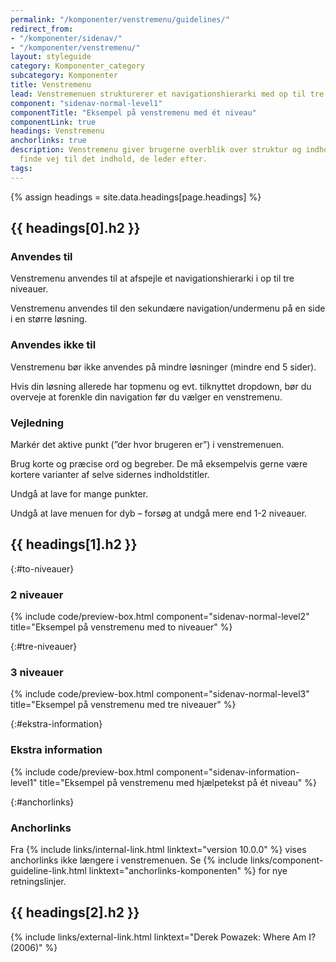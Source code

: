 ```yaml
---
permalink: "/komponenter/venstremenu/guidelines/"
redirect_from:
- "/komponenter/sidenav/"
- "/komponenter/venstremenu/"
layout: styleguide
category: Komponenter_category
subcategory: Komponenter
title: Venstremenu
lead: Venstremenuen strukturerer et navigationshierarki med op til tre niveauer i en vertikal liste.
component: "sidenav-normal-level1"
componentTitle: "Eksempel på venstremenu med ét niveau"
componentLink: true
headings: Venstremenu
anchorlinks: true
description: Venstremenu giver brugerne overblik over struktur og indhold, så de kan
  finde vej til det indhold, de leder efter.
tags: 
---
```


{% assign headings = site.data.headings[page.headings] %}

[---- Sådan bruges komponenten -------------------------------------]: # 
<h2 id="{{ headings[0].id }}">{{ headings[0].h2 }}</h2>

### Anvendes til

Venstremenu anvendes til at afspejle et navigationshierarki i op til tre niveauer.

Venstremenu anvendes til den sekundære navigation/undermenu på en side i en større løsning.

### Anvendes ikke til

Venstremenu bør ikke anvendes på mindre løsninger (mindre end 5 sider).

Hvis din løsning allerede har topmenu og evt. tilknyttet dropdown, bør du overveje at forenkle din navigation før du vælger en venstremenu.

### Vejledning

Markér det aktive punkt (”der hvor brugeren er”) i venstremenuen.

Brug korte og præcise ord og begreber. De må eksempelvis gerne være kortere varianter af selve sidernes indholdstitler.

Undgå at lave for mange punkter.

Undgå at lave menuen for dyb – forsøg at undgå mere end 1-2 niveauer.

[---- Varianter -------------------------------------]: # 
<h2 id="{{ headings[1].id }}">{{ headings[1].h2 }}</h2>

{:#to-niveauer}
### 2 niveauer

{% include code/preview-box.html component="sidenav-normal-level2" title="Eksempel på venstremenu med to niveauer" %}

{:#tre-niveauer}
### 3 niveauer

{% include code/preview-box.html component="sidenav-normal-level3" title="Eksempel på venstremenu med tre niveauer" %}

{:#ekstra-information}
### Ekstra information

{% include code/preview-box.html component="sidenav-information-level1" title="Eksempel på venstremenu med hjælpetekst på ét niveau" %}

{:#anchorlinks}
### Anchorlinks

Fra {% include links/internal-link.html linktext="version 10.0.0" %} vises anchorlinks ikke længere i venstremenuen. Se {% include links/component-guideline-link.html linktext="anchorlinks-komponenten" %} for nye retningslinjer.

[---- Referencer -------------------------------------]: # 
<h2 id="{{ headings[2].id }}">{{ headings[2].h2 }}</h2>

{% include links/external-link.html linktext="Derek Powazek: Where Am I? (2006)" %}